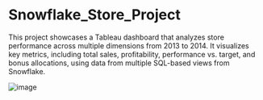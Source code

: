 # Snowflake_Store_Project
This project showcases a Tableau dashboard that analyzes store performance across multiple dimensions from 2013 to 2014. It visualizes key metrics, including total sales, profitability, performance vs. target, and bonus allocations, using data from multiple SQL-based views from Snowflake.

![image](https://github.com/user-attachments/assets/8b402f81-0554-4af8-8255-dec412c6872b)
